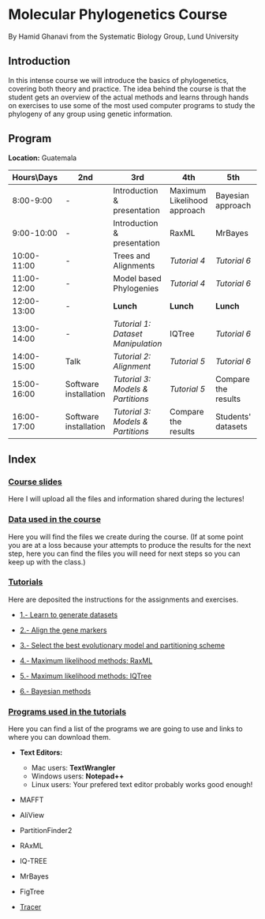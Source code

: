 # **Molecular Phylogenetics Course**

By Hamid Ghanavi from the Systematic Biology Group, Lund University

## **Introduction**

In this intense course we will introduce the basics of phylogenetics, covering both theory and practice. The idea behind the course is that the student gets an overview of the actual methods and learns through hands on exercises to use some of the most used computer programs to study the phylogeny of any group using genetic information.

## **Program**

**Location:** Guatemala


| Hours\Days | 2nd | 3rd | 4th | 5th | 6th |
| ---------- | ---- | ---- | ---- | ---- | ---- |
| 8:00-9:00 | - | Introduction & presentation | Maximum Likelihood approach | Bayesian approach | RevBayes Introduction |
| 9:00-10:00 | - | Introduction & presentation | RaxML | MrBayes | RevBayes Introduction |
| 10:00-11:00 | - | Trees and Alignments | *Tutorial 4* | *Tutorial 6* | NGS & Phylogenomics |
| 11:00-12:00 | - | Model based Phylogenies | *Tutorial 4* | *Tutorial 6* | NGS & Phylogenomics |
| 12:00-13:00 | - | **Lunch** | **Lunch** | **Lunch** | **Lunch** |
| 13:00-14:00 | - | *Tutorial 1: Dataset Manipulation* | IQTree | *Tutorial 6* | QA & Literature Review |
| 14:00-15:00 | Talk | *Tutorial 2: Alignment* | *Tutorial 5* | *Tutorial 6* | QA & Literature Review |
| 15:00-16:00 | Software installation | *Tutorial 3: Models & Partitions* | *Tutorial 5* | Compare the results | QA & Literature Review |
| 16:00-17:00 | Software installation | *Tutorial 3: Models & Partitions* | Compare the results | Students' datasets | QA & Literature Review |





## **Index**

### [Course slides](../../tree/master/Lectures)

Here I will upload all the files and information shared during the lectures!


### [Data used in the course](../../tree/master/Data/)

Here you will find the files we create during the course. (If at some point you are at a loss because your attempts to produce the results for the next step, here you can find the files you will need for next steps so you can keep up with the class.)


### [Tutorials](../../tree/master/Tutorials/)

Here are deposited the instructions for the assignments and exercises.


 * [1.- Learn to generate datasets](../../tree/master/Tutorials/1.DatasetManipulation/)
	
 * [2.- Align the gene markers](../../tree/master/Tutorials/2.Alignments/)
 
 * [3.- Select the best evolutionary model and partitioning scheme](../../tree/master/Tutorials/3.ModelSelection/)
 
 * [4.- Maximum likelihood methods: RaxML](../../tree/master/Tutorials/4.MaximumLikelihood/)
 
 * [5.- Maximum likelihood methods: IQTree](../../tree/master/Tutorials/5.IQTree/)
 
 * [6.- Bayesian methods](../../tree/master/Tutorials/6.BayesianInference/)
 

### [Programs used in the tutorials](../../tree/master/Software/)

Here you can find a list of the programs we are going to use and links to where you can download them.
 
 * **Text Editors:**
   	- Mac users: **TextWrangler**
   	- Windows users: **Notepad++**
   	- Linux users: Your prefered text editor probably works good enough!

 * MAFFT

 * AliView

 * PartitionFinder2

 * RAxML

 * IQ-TREE
 
 * MrBayes
	
 * FigTree

 * [Tracer](https://github.com/beast-dev/tracer/releases/tag/v1.7.1)
